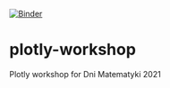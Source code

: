 [![Binder](https://mybinder.org/badge_logo.svg)](https://mybinder.org/v2/gh/lukaszlaszczuk/plotly-workshop/HEAD?filepath=Plotly%20Workshop.ipynb)

# plotly-workshop
Plotly workshop for Dni Matematyki 2021
